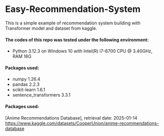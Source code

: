 # Easy-Recommendation-System
This is a simple example of recommendation system building with Transformer model and dataset from kaggle.

#### The codes of this repo was tested under the following environment: <h4>
* Python 3.12.3 on Windows 10 with Intel(R) i7-6700 CPU @ 3.40GHz, RAM 16G

#### Packages used: <h4>
* numpy 1.26.4
* pandas 2.2.3
* scikit-learn 1.6.1
* sentence_transformers 3.3.1

#### Packages used: <h4>
[Anime Recommendations Database], retrieval date: 2025-01-14
https://www.kaggle.com/datasets/CooperUnion/anime-recommendations-database
